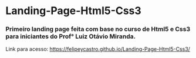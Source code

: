# Landing-Page-Html5-Css3
### Primeiro landing page feita com base no curso de Html5 e Css3 para iniciantes do Prof° Luiz Otávio Miranda.

Link para acesso:
https://felipeycastro.github.io/Landing-Page-Html5-Css3/
